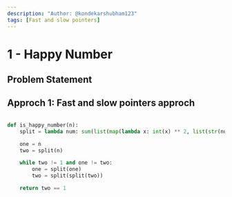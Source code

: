 ```yaml
---
description: "Author: @kondekarshubham123"
tags: [Fast and slow pointers]
---
```


# 1 - Happy Number

## Problem Statement

## Approch 1: Fast and slow pointers approch

<Tabs>

<TabItem value="py" label="Python">
<SolutionAuthor name="@kondekarshubham123"/>

```python

def is_happy_number(n):
    split = lambda num: sum(list(map(lambda x: int(x) ** 2, list(str(num)))))

    one = n
    two = split(n)

    while two != 1 and one != two:
        one = split(one)
        two = split(split(two))

    return two == 1
```

</TabItem>
</Tabs>